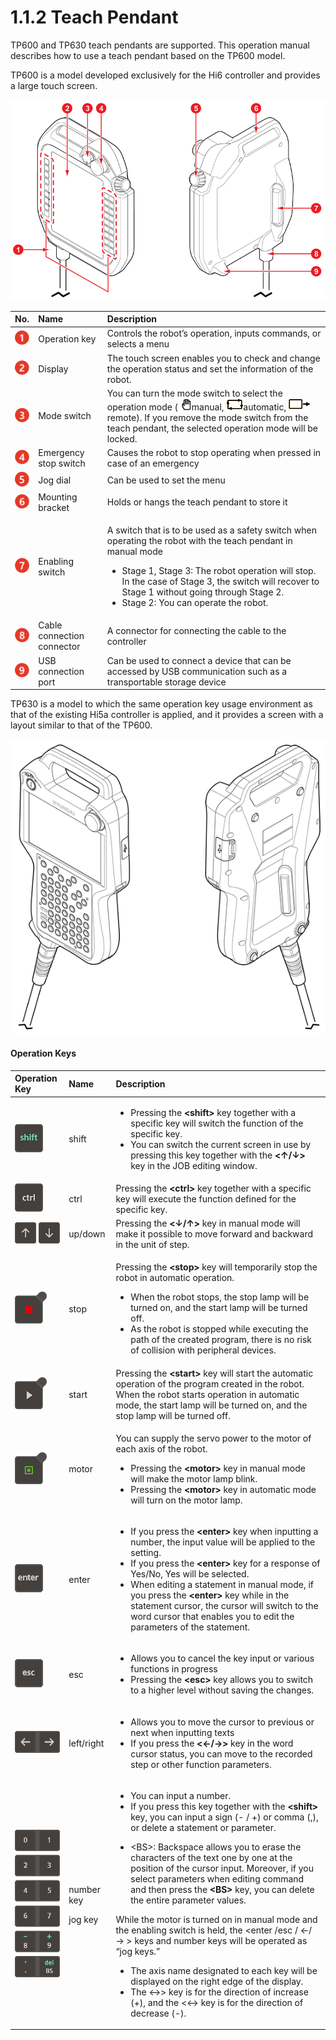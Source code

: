 # 1.1.2 Teach Pendant

TP600 and TP630 teach pendants are supported. This operation manual describes how to use a teach pendant based on the TP600 model.

TP600 is a model developed exclusively for the Hi6 controller and provides a large touch screen.



![Figure 5 Front \(Left\) / Back \(Right\) of TP600](../../_assets/image_16.png)



<table>
  <thead>
    <tr>
      <th style="text-align:left">No.</th>
      <th style="text-align:left">Name</th>
      <th style="text-align:left">Description</th>
    </tr>
  </thead>
  <tbody>
    <tr>
      <td style="text-align:left">
        <img src="../../_assets/c1.png" alt/>
      </td>
      <td style="text-align:left">Operation key</td>
      <td style="text-align:left">Controls the robot&#x2019;s operation, inputs commands, or selects a menu</td>
    </tr>
    <tr>
      <td style="text-align:left">
        <img src="../../_assets/c2.png" alt/>
      </td>
      <td style="text-align:left">Display</td>
      <td style="text-align:left">The touch screen enables you to check and change the operation status
        and set the information of the robot.</td>
    </tr>
    <tr>
      <td style="text-align:left">
        <img src="../../_assets/c3.png" alt/>
      </td>
      <td style="text-align:left">Mode switch</td>
      <td style="text-align:left">You can turn the mode switch to select the operation mode (
        <img src="../../_assets/sb-manual.png"
        alt/>manual,
        <img src="../../_assets/sb-auto.png" alt/>automatic,
        <img src="../../_assets/sb-remote.png" alt/>remote). If you remove the mode switch from the teach pendant, the selected
        operation mode will be locked.</td>
    </tr>
    <tr>
      <td style="text-align:left">
        <img src="../../_assets/c4.png" alt/>
      </td>
      <td style="text-align:left">Emergency stop switch</td>
      <td style="text-align:left">Causes the robot to stop operating when pressed in case of an emergency</td>
    </tr>
    <tr>
      <td style="text-align:left">
        <img src="../../_assets/c5.png" alt/>
      </td>
      <td style="text-align:left">Jog dial</td>
      <td style="text-align:left">Can be used to set the menu</td>
    </tr>
    <tr>
      <td style="text-align:left">
        <img src="../../_assets/c6.png" alt/>
      </td>
      <td style="text-align:left">Mounting bracket</td>
      <td style="text-align:left">Holds or hangs the teach pendant to store it</td>
    </tr>
    <tr>
      <td style="text-align:left">
        <img src="../../_assets/c7.png" alt/>
      </td>
      <td style="text-align:left">Enabling switch</td>
      <td style="text-align:left">
        <p>A switch that is to be used as a safety switch when operating the robot
          with the teach pendant in manual mode</p>
        <ul>
          <li>Stage 1, Stage 3: The robot operation will stop. In the case of Stage
            3, the switch will recover to Stage 1 without going through Stage 2.</li>
          <li>Stage 2: You can operate the robot.</li>
        </ul>
      </td>
    </tr>
    <tr>
      <td style="text-align:left">
        <img src="../../_assets/c8.png" alt/>
      </td>
      <td style="text-align:left">Cable connection connector</td>
      <td style="text-align:left">A connector for connecting the cable to the controller</td>
    </tr>
    <tr>
      <td style="text-align:left">
        <img src="../../_assets/c9.png" alt/>
      </td>
      <td style="text-align:left">USB connection port</td>
      <td style="text-align:left">Can be used to connect a device that can be accessed by USB communication
        such as a transportable storage device</td>
    </tr>
  </tbody>
</table>

TP630 is a model to which the same operation key usage environment as that of the existing Hi5a controller is applied, and it provides a screen with a layout similar to that of the TP600.

![Figure 6 Front \(Left\) / Back \(Right\) of TP630](../../_assets/image_31.png)

#### Operation Keys



<table>
  <thead>
    <tr>
      <th style="text-align:left">Operation Key</th>
      <th style="text-align:left">Name</th>
      <th style="text-align:left">Description</th>
    </tr>
  </thead>
  <tbody>
    <tr>
      <td style="text-align:left">
        <img src="../../_assets/key-shift.png" alt/>
      </td>
      <td style="text-align:left">shift</td>
      <td style="text-align:left">
        <ul>
          <li>Pressing the <b>&lt;shift&gt;</b> key together with a specific key will
            switch the function of the specific key.</li>
          <li>You can switch the current screen in use by pressing this key together
            with the <b>&lt;&#x2191;/&#x2193;&gt; </b>key in the JOB editing window.</li>
        </ul>
      </td>
    </tr>
    <tr>
      <td style="text-align:left">
        <img src="../../_assets/key-ctrl.png" alt/>
      </td>
      <td style="text-align:left">ctrl</td>
      <td style="text-align:left">Pressing the <b>&lt;ctrl&gt;</b> key together with a specific key will execute
        the function defined for the specific key.</td>
    </tr>
    <tr>
      <td style="text-align:left">
        <img src="../../_assets/key-up-dn.png" alt/>
      </td>
      <td style="text-align:left">up/down</td>
      <td style="text-align:left">Pressing the <b>&lt;&#x2193;/&#x2191;&gt; </b>key in manual mode will make
        it possible to move forward and backward in the unit of step.</td>
    </tr>
    <tr>
      <td style="text-align:left">
        <img src="../../_assets/key-stop.png" alt/>
      </td>
      <td style="text-align:left">stop</td>
      <td style="text-align:left">
        <p>Pressing the <b>&lt;stop&gt;</b> key will temporarily stop the robot in
          automatic operation.</p>
        <ul>
          <li>When the robot stops, the stop lamp will be turned on, and the start lamp
            will be turned off.</li>
          <li>As the robot is stopped while executing the path of the created program,
            there is no risk of collision with peripheral devices.</li>
        </ul>
      </td>
    </tr>
    <tr>
      <td style="text-align:left">
        <img src="../../_assets/key-start.png" alt/>
      </td>
      <td style="text-align:left">start</td>
      <td style="text-align:left">Pressing the <b>&lt;start&gt;</b> key will start the automatic operation
        of the program created in the robot. When the robot starts operation in
        automatic mode, the start lamp will be turned on, and the stop lamp will
        be turned off.</td>
    </tr>
    <tr>
      <td style="text-align:left">
        <img src="../../_assets/key-mot-on.png" alt/>
      </td>
      <td style="text-align:left">motor</td>
      <td style="text-align:left">
        <p>You can supply the servo power to the motor of each axis of the robot.</p>
        <ul>
          <li>Pressing the <b>&lt;motor&gt;</b> key in manual mode will make the motor
            lamp blink.</li>
          <li>Pressing the <b>&lt;motor&gt;</b> key in automatic mode will turn on the
            motor lamp.</li>
        </ul>
      </td>
    </tr>
    <tr>
      <td style="text-align:left">
        <img src="../../_assets/key-enter.png" alt/>
      </td>
      <td style="text-align:left">enter</td>
      <td style="text-align:left">
        <ul>
          <li>If you press the <b>&lt;enter&gt;</b> key when inputting a number, the input
            value will be applied to the setting.</li>
          <li>If you press the <b>&lt;enter&gt;</b> key for a response of Yes/No, Yes
            will be selected.</li>
          <li>When editing a statement in manual mode, if you press the <b>&lt;enter&gt;</b> key
            while in the statement cursor, the cursor will switch to the word cursor
            that enables you to edit the parameters of the statement.</li>
        </ul>
      </td>
    </tr>
    <tr>
      <td style="text-align:left">
        <img src="../../_assets/key-esc.png" alt/>
      </td>
      <td style="text-align:left">esc</td>
      <td style="text-align:left">
        <ul>
          <li>Allows you to cancel the key input or various functions in progress</li>
          <li>Pressing the <b>&lt;esc&gt;</b> key allows you to switch to a higher level
            without saving the changes.</li>
        </ul>
      </td>
    </tr>
    <tr>
      <td style="text-align:left">
        <img src="../../_assets/key-left-right.png" alt/>
      </td>
      <td style="text-align:left">left/right</td>
      <td style="text-align:left">
        <ul>
          <li>Allows you to move the cursor to previous or next when inputting texts</li>
          <li>If you press the <b>&lt;&#x2190;/&#x2192;&gt;</b> key in the word cursor
            status, you can move to the recorded step or other function parameters.</li>
        </ul>
      </td>
    </tr>
    <tr>
      <td style="text-align:left">
        <img src="../../_assets/key-num.png" alt/>
      </td>
      <td style="text-align:left">
        <p>number key</p>
        <p></p>
        <p></p>
        <p></p>
        <p></p>
        <p></p>
        <p></p>
        <p></p>
        <p></p>
        <p>jog key</p>
      </td>
      <td style="text-align:left">
        <ul>
          <li>You can input a number.</li>
          <li>If you press this key together with the <b>&lt;shift&gt; </b>key, you can
            input a sign (- / +) or comma (,), or delete a statement or parameter.</li>
          <li>
            <p>&lt;BS&gt;: Backspace allows you to erase the characters of the text one
              by one at the position of the cursor input. Moreover, if you select parameters
              when editing command and then press the <b>&lt;BS&gt;</b> key, you can delete
              the entire parameter values.</p>
            <p></p>
          </li>
        </ul>
        <p>While the motor is turned on in manual mode and the enabling switch is
          held, the &lt;enter /esc / &#x2190;/ &#x2192; &gt; keys and number keys
          will be operated as &#x201C;jog keys.&#x201D;</p>
        <ul>
          <li>The axis name designated to each key will be displayed on the right edge
            of the display.</li>
          <li>The &lt;&#x2192;&gt; key is for the direction of increase (+), and the
            &lt;&#x2190;&gt; key is for the direction of decrease (-).</li>
        </ul>
      </td>
    </tr>
  </tbody>
</table>


